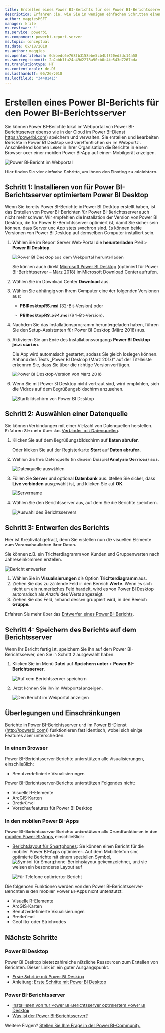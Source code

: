 ```yaml
---
title: Erstellen eines Power BI-Berichts für den Power BI-Berichtsserver
description: Erfahren Sie, wie Sie in wenigen einfachen Schritten einen Power BI-Bericht für Power BI-Berichtsserver erstellen.
author: maggiesMSFT
manager: kfile
ms.reviewer: ''
ms.service: powerbi
ms.component: powerbi-report-server
ms.topic: conceptual
ms.date: 05/18/2018
ms.author: maggies
ms.openlocfilehash: 0debedc6e768fb3158ebe5cb4bf820ed3dc14a58
ms.sourcegitcommit: 2a7bbb1fa24a49d2278a90cb0c4be543d7267bda
ms.translationtype: HT
ms.contentlocale: de-DE
ms.lasthandoff: 06/26/2018
ms.locfileid: "34481415"
---
```

# <a name="create-a-power-bi-report-for-power-bi-report-server"></a>Erstellen eines Power BI-Berichts für den Power BI-Berichtsserver
Sie können Power BI-Berichte lokal im Webportal von Power BI-Berichtsserver ebenso wie in der Cloud im Power BI-Dienst https://powerbi.com) speichern und verwalten. Sie erstellen und bearbeiten Berichte in Power BI Desktop und veröffentlichen sie im Webportal. Anschließend können Leser in Ihrer Organisation die Berichte in einem Browser oder einer mobilen Power BI-App auf einem Mobilgerät anzeigen.

![Power BI-Bericht im Webportal](media/quickstart-create-powerbi-report/report-server-powerbi-report.png)

Hier finden Sie vier einfache Schritte, um Ihnen den Einstieg zu erleichtern.

## <a name="step-1-install-power-bi-desktop-optimized-for-power-bi-report-server"></a>Schritt 1: Installieren von für Power BI-Berichtsserver optimiertem Power BI Desktop

Wenn Sie bereits Power BI-Berichte in Power BI Desktop erstellt haben, ist das Erstellen von Power BI-Berichten für Power BI-Berichtsserver auch nicht mehr schwer. Wir empfehlen die Installation der Version von Power BI Desktop, die für Power BI-Berichtsserver optimiert ist, damit Sie sicher sein können, dass Server und App stets synchron sind. Es können beide Versionen von Power BI Desktop auf demselben Computer installiert sein.

1. Wählen Sie im Report Server Web-Portal die **herunterladen** Pfeil > **Power BI Desktop**.

    ![Power BI Desktop aus dem Webportal herunterladen](media/quickstart-create-powerbi-report/report-server-download-web-portal.png)

    Sie können auch direkt [Microsoft Power BI Desktop](https://www.microsoft.com/download/details.aspx?id=56723) (optimiert für Power BI-Berichtsserver – März 2018) im Microsoft Download Center aufrufen.

2. Wählen Sie im Download Center **Download** aus.

3. Wählen Sie abhängig von Ihrem Computer eine der folgenden Versionen aus:

    - **PBIDesktopRS.msi** (32-Bit-Version) oder

    - **PBIDesktopRS_x64.msi** (64-Bit-Version).

4. Nachdem Sie das Installationsprogramm heruntergeladen haben, führen Sie den Setup-Assistenten für Power BI Desktop (März 2018) aus.

2. Aktivieren Sie am Ende des Installationsvorgangs **Power BI Desktop jetzt starten**.
   
    Die App wird automatisch gestartet, sodass Sie gleich loslegen können. Anhand des Texts „Power BI Desktop (März 2018)“ auf der Titelleiste erkennen Sie, dass Sie über die richtige Version verfügen.

    ![Power BI Desktop-Version von März 2018](media/quickstart-create-powerbi-report/report-server-desktop-march-2018.png)

3. Wenn Sie mit Power BI Desktop nicht vertraut sind, wird empfohlen, sich die Videos auf dem Begrüßungsbildschirm anzusehen.
   
    ![Startbildschirm von Power BI Desktop](media/quickstart-create-powerbi-report/report-server-powerbi-desktop-start.png)

## <a name="step-2-select-a-data-source"></a>Schritt 2: Auswählen einer Datenquelle
Sie können Verbindungen mit einer Vielzahl von Datenquellen herstellen. Erfahren Sie mehr über das [Verbinden mit Datenquellen](connect-data-sources.md).

1. Klicken Sie auf dem Begrüßungsbildschirm auf **Daten abrufen**.
   
    Oder klicken Sie auf der Registerkarte **Start** auf **Daten abrufen**.
2. Wählen Sie Ihre Datenquelle (in diesem Beispiel **Analysis Services**) aus.
   
    ![Datenquelle auswählen](media/quickstart-create-powerbi-report/report-server-get-data-ssas.png)
3. Füllen Sie **Server** und optional **Datenbank** aus. Stellen Sie sicher, dass **Live verbinden** ausgewählt ist, und klicken Sie auf **OK**.
   
    ![Servername](media/quickstart-create-powerbi-report/report-server-ssas-server-name.png)
4. Wählen Sie den Berichtsserver aus, auf dem Sie die Berichte speichern.
   
    ![Auswahl des Berichtsservers](media/quickstart-create-powerbi-report/report-server-select-server.png)

## <a name="step-3-design-your-report"></a>Schritt 3: Entwerfen des Berichts
Hier ist Kreativität gefragt, denn Sie erstellen nun die visuellen Elemente zum Veranschaulichen Ihrer Daten.

Sie können z.B. ein Trichterdiagramm von Kunden und Gruppenwerten nach Jahreseinkommen erstellen.

![Bericht entwerfen](media/quickstart-create-powerbi-report/report-server-create-funnel.png)

1. Wählen Sie in **Visualisierungen** die Option **Trichterdiagramm** aus.
2. Ziehen Sie das zu zählende Feld in den Bereich **Werte**. Wenn es sich nicht um ein numerisches Feld handelt, wird es von Power BI Desktop automatisch als *Anzahl* des Werts angezeigt.
3. Ziehen Sie das Feld, anhand dessen gruppiert wird, in den Bereich **Gruppe**.

Erfahren Sie mehr über das [Entwerfen eines Power BI-Berichts](../desktop-report-view.md).

## <a name="step-4-save-your-report-to-the-report-server"></a>Schritt 4: Speichern des Berichts auf dem Berichtsserver
Wenn Ihr Bericht fertig ist, speichern Sie ihn auf dem Power BI-Berichtsserver, den Sie in Schritt 2 ausgewählt haben.

1. Klicken Sie im Menü **Datei** auf **Speichern unter** > **Power BI-Berichtsserver**.
   
    ![Auf dem Berichtsserver speichern](media/quickstart-create-powerbi-report/report-server-save-as-powerbi-report-server.png)
2. Jetzt können Sie ihn im Webportal anzeigen.
   
    ![Den Bericht im Webportal anzeigen](media/quickstart-create-powerbi-report/report-server-powerbi-report.png)

## <a name="considerations-and-limitations"></a>Überlegungen und Einschränkungen
Berichte in Power BI-Berichtsserver und im Power BI-Dienst (http://powerbi.com)) funktionieren fast identisch, wobei sich einige Features aber unterscheiden.

### <a name="in-a-browser"></a>In einem Browser
Power BI-Berichtsserver-Berichte unterstützen alle Visualisierungen, einschließlich:

* Benutzerdefinierte Visualisierungen

Power BI-Berichtsserver-Berichte unterstützen Folgendes nicht:

* Visuelle R-Elemente
* ArcGIS-Karten
* Brotkrümel
* Vorschaufeatures für Power BI Desktop

### <a name="in-the-power-bi-mobile-apps"></a>In den mobilen Power BI-Apps
Power BI-Berichtsserver-Berichte unterstützen alle Grundfunktionen in den [mobilen Power BI-Apps](../mobile-apps-for-mobile-devices.md), einschließlich:

* [Berichtslayout für Smartphones](../desktop-create-phone-report.md): Sie können einen Bericht für die mobilen Power BI-Apps optimieren. Auf dem Mobiltelefon sind optimierte Berichte mit einem speziellen Symbol, ![Symbol für Smartphone-Berichtslayout](media/quickstart-create-powerbi-report/power-bi-rs-mobile-optimized-icon.png) gekennzeichnet, und sie weisen ein besonderes Layout auf.
  
    ![Für Telefone optimierter Bericht](media/quickstart-create-powerbi-report/power-bi-rs-mobile-optimized-report.png)

Die folgenden Funktionen werden von den Power BI-Berichtsserver-Berichten in den mobilen Power BI-Apps nicht unterstützt:

* Visuelle R-Elemente
* ArcGIS-Karten
* Benutzerdefinierte Visualisierungen
* Brotkrümel
* Geofilter oder Strichcodes

## <a name="next-steps"></a>Nächste Schritte
### <a name="power-bi-desktop"></a>Power BI Desktop
Power BI Desktop bietet zahlreiche nützliche Ressourcen zum Erstellen von Berichten. Dieser Link ist ein guter Ausgangspunkt.

* [Erste Schritte mit Power BI Desktop](../desktop-getting-started.md)
* Anleitung: [Erste Schritte mit Power BI Desktop](../guided-learning/gettingdata.yml?tutorial-step=2)

### <a name="power-bi-report-server"></a>Power BI-Berichtsserver
* [Installieren von für Power BI-Berichtsserver optimiertem Power BI Desktop](install-powerbi-desktop.md)  
* [Was ist der Power BI-Berichtsserver?](get-started.md)  

Weitere Fragen? [Stellen Sie Ihre Frage in der Power BI-Community.](https://community.powerbi.com/)
